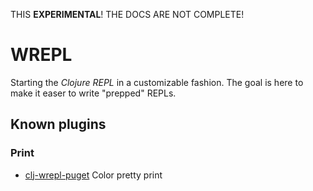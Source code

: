 THIS **EXPERIMENTAL**!  THE DOCS ARE NOT COMPLETE!

# WREPL

Starting the *Clojure REPL* in a customizable fashion.  The goal is here to
make it easer to write "prepped" REPLs.


## Known plugins

### Print

- [clj-wrepl-puget](https://github.com/christoph-frick/clj-wrepl-puget) Color pretty print

